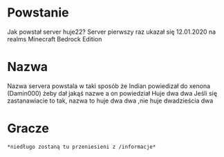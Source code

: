 # Powstanie
Jak powstał server huje22?
Server pierwszy raz ukazał się 12.01.2020 na realms Minecraft Bedrock Edition  

# Nazwa
Nazwa servera powstala w taki sposób że Indian powiedizał do xenona (Damin000) żeby dał jakąś nazwe a on powiedział Huje dwa dwa 
Jeśli się zastanawiacie to tak, nazwa to huje dwa dwa ,nie huje dwadzieścia dwa  

# Gracze 
`*niedługo zostaną tu przeniesieni z /informacje*`

